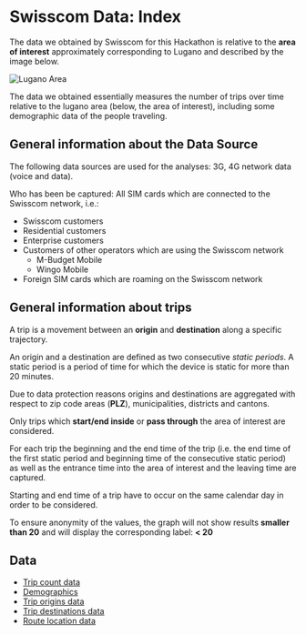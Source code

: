 # Swisscom Data: Index

The data we obtained by Swisscom for this Hackathon is relative to the **area of interest** approximately corresponding to Lugano and described by the image below.

![Lugano Area](./images/luganoarea.png "Lugano Area")
 
The data we obtained essentially measures the number of trips over time relative to the lugano area (below, the area of interest), including some demographic data of the people traveling.


## General information about the Data Source

The following data sources are used for the analyses: 3G, 4G network data (voice and data).

Who has been be captured: All SIM cards which are connected to the Swisscom network, i.e.:

* Swisscom customers
* Residential customers
* Enterprise customers
* Customers of other operators which are using the Swisscom network
  * M-Budget Mobile
  * Wingo Mobile
* Foreign SIM cards which are roaming on the Swisscom network


## General information about trips

A trip is a movement between an **origin** and **destination** along a specific trajectory.

An origin and a destination are defined as two consecutive *static periods*. A static period is a period of time for which the device is static for more than 20 minutes.

Due to data protection reasons origins and destinations are aggregated with respect to zip code areas (**PLZ**), municipalities, districts and cantons.

Only trips which **start/end inside** or **pass through** the area of interest are considered.

For each trip the beginning and the end time of the trip (i.e. the end time of the first static period and beginning time of the consecutive static period) as well as the entrance time into the area of interest and the leaving time are captured.

Starting and end time of a trip have to occur on the same calendar day in order to be considered.

To ensure anonymity of the values, the graph will not show results **smaller than 20** and will display the corresponding label: **< 20**

## Data

* [Trip count data](./trip_count_data.md)
* [Demographics](./demographics_data.md)
* [Trip origins data](./trip_origins_data.md)
* [Trip destinations data](./trip_destinations_data.md)
* [Route location data](./route_location_data.md)